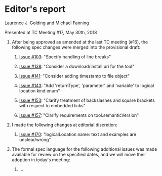 # Editor's report

Laurence J. Golding and Michael Fanning

Presented at TC Meeting #17, May 30th, 2018

1. After being approved as amended at the last TC meeting (#16), the following spec changes were merged into the provisional draft:

    1. [Issue #103](https://github.com/oasis-tcs/sarif-spec/issues/103): "Specify handling of line breaks"

    1. [Issue #138](https://github.com/oasis-tcs/sarif-spec/issues/138): "Consider a download/install uri for the tool"

    1. [Issue #141](https://github.com/oasis-tcs/sarif-spec/issues/141): "Consider adding timestamp to file object"

    1. [Issue #143](https://github.com/oasis-tcs/sarif-spec/issues/143): "Add 'returnType', 'parameter' and 'variable' to logical location kind enum"

    1. [Issue #153](https://github.com/oasis-tcs/sarif-spec/issues/153): "Clarify treatment of backslashes and square brackets with respect to embedded links"

    1. [Issue #157](https://github.com/oasis-tcs/sarif-spec/issues/157): "Clarify requirements on tool.semanticVersion"

1. I made the following changes at editorial discretion:

    1. [Issue #170](https://github.com/oasis-tcs/sarif-spec/issues/170): "logicalLocation.name: text and examples are unclear/wrong"

1. The formal spec language for the following additional issues was made available for review on the specified dates, and we will move their adoption in today's meeting:

    1. ...
